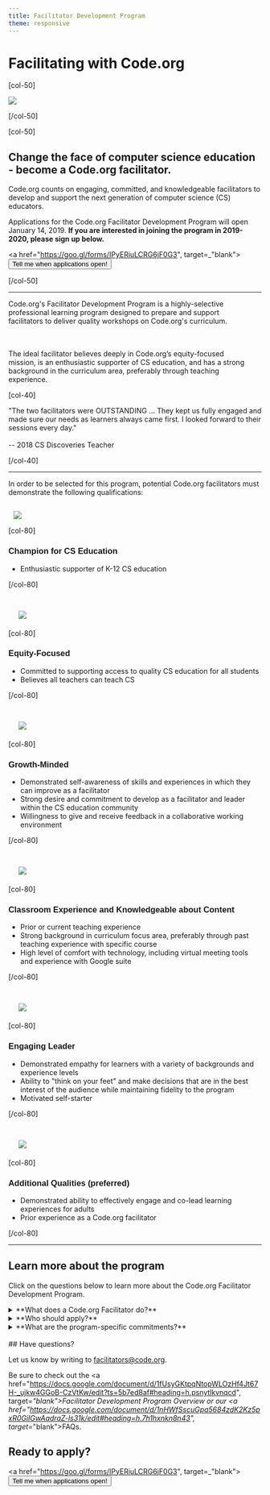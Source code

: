 ```yaml
---
title: Facilitator Development Program
theme: responsive
---
```


# Facilitating with Code.org

[col-50]

<img src="/images/fit-450/facilitators.png">

[/col-50]

[col-50]

## Change the face of computer science education - become a Code.org facilitator.

Code.org counts on engaging, committed, and knowledgeable facilitators to develop and support the next generation of computer science (CS) educators. 

Applications for the Code.org Facilitator Development Program will open January 14, 2019. **If you are interested in joining the program in 2019-2020, please sign up below.**

<a href="https://goo.gl/forms/IPyERiuLCRG6jF0G3", target=_"blank"><button>Tell me when applications open!</button></a>

[/col-50]

<div style="clear: both;"></div>

<hr/>

<link href="/css/educate.css" rel="stylesheet">

<div class="col-60", style="padding-right:20px;">

Code.org's Facilitator Development Program is a highly-selective professional learning program designed to prepare and support facilitators to deliver quality workshops on Code.org's curriculum. 

<br>
<br>
The ideal facilitator believes deeply in Code.org’s equity-focused mission, is an enthusiastic supporter of CS education, and has a strong background in the curriculum area, preferably through teaching experience.

</div>

[col-40]

<div class="educate-callout-box">
"The two facilitators were OUTSTANDING ... They kept us fully engaged and made sure our needs as learners always came first. I looked forward to their sessions every day."
<br>
<br>
-- 2018 CS Discoveries Teacher
<br>
</div>

[/col-40]

<div style="clear:both"></div>

<hr/>

In order to be selected for this program, potential Code.org facilitators must demonstrate the following qualifications:

<div class="col-20" style="padding: 15px 0 0 10px; margin-bottom: 10px;">

<img src="/images/fit-100/infographics/facilitator_champ.png">

</div>

[col-80]

<h3 style="font-family: 'Gotham 5r', sans-serif">Champion for CS Education</h3>
 
  * Enthusiastic supporter of K-12 CS education

[/col-80]

<div style="clear:both"></div>

<div class="col-20" style="padding: 30px 0 0 20px; margin-bottom: 20px;">

<img src="/images/fit-100/infographics/facilitator_equity.png">

</div>

[col-80]

<h3 style="font-family: 'Gotham 5r', sans-serif">Equity-Focused</h3>

  * Committed to supporting access to quality CS education for all students
  * Believes all teachers can teach CS

[/col-80]

<div style="clear:both"></div>

<div class="col-20" style="padding: 30px 0 0 20px; margin-bottom: 20px;">

<img src="/images/fit-100/infographics/facilitator_growth.png">

</div>

[col-80]

<h3 style="font-family: 'Gotham 5r', sans-serif">Growth-Minded</h3>

  * Demonstrated self-awareness of skills and experiences in which they can improve as a facilitator
  * Strong desire and commitment to develop as a facilitator and leader within the CS education community
  * Willingness to give and receive feedback in a collaborative working environment

[/col-80]

<div style="clear:both"></div>

<div class="col-20" style="padding: 30px 0 0 20px; margin-bottom: 20px;">

<img src="/images/fit-100/infographics/facilitator_classroom.png">

</div>

[col-80]

<h3 style="font-family: 'Gotham 5r', sans-serif">Classroom Experience and Knowledgeable about Content</h3>

  * Prior or current teaching experience
  * Strong background in curriculum focus area, preferably through past teaching experience with specific course
  * High level of comfort with technology, including virtual meeting tools and experience with Google suite

[/col-80]

<div style="clear:both"></div>

<div class="col-20" style="padding: 30px 0 0 20px; margin-bottom: 20px;">

<img src="/images/fit-100/infographics/facilitator_leader.png">

</div>

[col-80]

<h3 style="font-family: 'Gotham 5r', sans-serif">Engaging Leader</h3>

  * Demonstrated empathy for learners with a variety of backgrounds and experience levels
  * Ability to "think on your feet" and make decisions that are in the best interest of the audience while maintaining fidelity to the program
  * Motivated self-starter

[/col-80]

<div style="clear:both"></div>

<div class="col-20" style="padding: 30px 0 0 20px; margin-bottom: 20px;">

<img src="/images/fit-100/infographics/facilitator_additional.png">

</div>

[col-80]

<h3 style="font-family: 'Gotham 5r', sans-serif">Additional Qualities (preferred)</h3>

  * Demonstrated ability to effectively engage and co-lead learning experiences for adults
  * Prior experience as a Code.org facilitator

[/col-80]

<div style="clear:both"></div>

<hr/>

## Learn more about the program

Click on the questions below to learn more about the Code.org Facilitator Development Program.

<details>
 <summary>**What does a Code.org Facilitator do?**</summary>
  <p>

  * Join a nationwide community of leaders and facilitators in CS education
  * Participate in in-person, virtual, and independent facilitator development
  * Collaborate with their local Code.org Regional Partner to deliver professional development workshops to teachers on Code.org's courses, with ongoing support from Code.org and the facilitator community
  * Partner with Code.org to shape the future of professional learning for thousands of new CS educators across the US and beyond
</p>
</details>

<details>
 <summary>**Who should apply?**</summary>
  <p>
  
The Facilitator Development Program application is open to anyone who is interested in developing as a leader and facilitator for teachers bringing CS education to their students. Preference will be given to applicants who meet or exceed our desired qualifications below, and priority will be given to applicants who live in a region where Code.org has a [Regional Partner](/educate/professional-learning/about-partners) or in areas where we are considering future partnerships.
</p>
</details>

<details>
 <summary>**What are the program-specific commitments?**</summary>
  <p>
  
To learn more about program benefits, qualifications, and commitments by curriculum focus area, select one of the options below:

* <a href="https://docs.google.com/document/d/1u9sHuQf_5xidk04LdMBvCj91dw5_x5R6jJ9xflojUGs/edit", target=_"blank">Computer Science Fundamentals Facilitator Development</a> - Elementary School
* <a href="https://docs.google.com/document/d/1_yUxOhcZGjcVw-FK2pmA04ZELI8JJH7CPjhbWTo8Uo0/edit", target=_"blank">Computer Science Discoveries Facilitator Development</a> - Middle School
* <a href="https://docs.google.com/document/d/1TyfaDBGNdakvX3K-jRgQr-R8VQSO9oK08y5Hhh905Tw/edit", target=_"blank">Computer Science Principles Facilitator Development</a> - High School
</p>
</details>

<br>
## Have questions? 

Let us know by writing to facilitators@code.org.

Be sure to check out the <a href="https://docs.google.com/document/d/1fUsyGKtpqNtopWLOzHf4Jt67H-_ujkw4GGoB-CzVtKw/edit?ts=5b7ed8af#heading=h.psnytlkvnqcd", target=_"blank">Facilitator Development Program Overview</a> or our <a href="https://docs.google.com/document/d/1nHWfSscuGpa5684zdK2Kz5pxR0GiIGwAadraZ-ls31k/edit#heading=h.7h1hxnkn8n43", target=_"blank">FAQs</a>.

## Ready to apply?

<a href="https://goo.gl/forms/IPyERiuLCRG6jF0G3", target=_"blank"><button>Tell me when applications open!</button></a>
